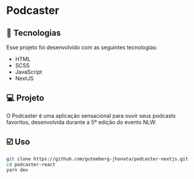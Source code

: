 # Podcaster

## 🚀 Tecnologias

Esse projeto foi desenvolvido com as seguintes tecnologias:

- HTML
- SCSS
- JavaScript
- NextJS

## 💻 Projeto

O Podcaster é uma aplicação sensacional para ouvir seus podcasts favoritos, desenvolvida durante a 5º edição do evento NLW.

## ☑️ Uso

```bash 
git clone https://github.com/gutemberg-jhonata/podcaster-nextjs.git
cd podcaster-react
yarn dev
```
